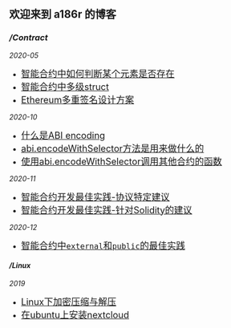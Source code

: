 ## 欢迎来到 a186r 的博客

### ***/Contract*** ###

*2020-05* 

- [<font size=4>智能合约中如何判断某个元素是否存在</font>](https://github.com/a186r/a186r.github.io/blob/master/contract/array-contains-element.md)
- [<font size=4>智能合约中多级struct </font>](https://github.com/a186r/a186r.github.io/blob/master/contract/struct.md) 
- [<font size=4>Ethereum多重签名设计方案</font>](https://github.com/a186r/a186r.github.io/blob/master/contract/toward-an-ethereum-multisig-standard.md) 

*2020-10* 

- [<font size=4>什么是ABI encoding</font>](https://github.com/a186r/a186r.github.io/blob/master/contract/what-are-abi-encoding.md)
- [<font size=4>abi.encodeWithSelector方法是用来做什么的</font>](https://github.com/a186r/a186r.github.io/blob/master/contract/what-does-the-function-abi-encodewithselector.md)
- [<font size=4>使用abi.encodeWithSelector调用其他合约的函数</font>](https://github.com/a186r/a186r.github.io/blob/master/contract/use-abi-encode-with-selector-call-contract.md)

*2020-11*

- [<font size=4>智能合约开发最佳实践-协议特定建议</font>](https://github.com/a186r/a186r.github.io/blob/master/contract/smart-contract-best-practices-recommendations-1.md)
- [<font size=4>智能合约开发最佳实践-针对Solidity的建议</font>](https://github.com/a186r/a186r.github.io/blob/master/contract/smart-contract-best-practices-recommendations-2.md)

*2020-12*

- [<font size=4>智能合约中`external`和`public`的最佳实践</font>](https://github.com/a186r/a186r.github.io/blob/master/contract/smart-contract-best-practices-recommendations-1.md)


#### ***/Linux*** ####
*2019*
- [<font size=4>Linux下加密压缩与解压</font>](https://github.com/a186r/a186r.github.io/blob/master/linux/linux-encryption-compression.md)
- [<font size=4> 在ubuntu上安装nextcloud</font>](https://github.com/a186r/a186r.github.io/blob/master/linux/ubuntu-nextcloud.md)